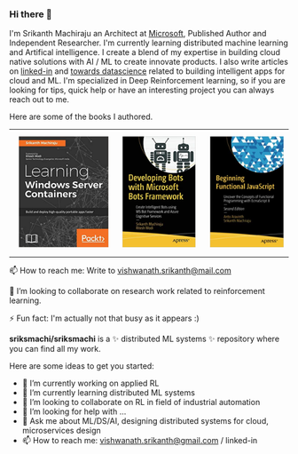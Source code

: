### Hi there 👋

I'm Srikanth Machiraju an Architect at [Microsoft](https://www.microsoft.com/en-in), Published Author and Independent Researcher. I'm currently learning distributed machine learning and Artifical intelligence. I create a blend of my expertise in building cloud native solutions with AI / ML to create innovate products. I also write articles on [linked-in](https://www.linkedin.com/in/vishsrik/) and [towards datascience](https://medium.com/@vishwanath.srikanth) related to building intelligent apps for cloud and ML. I'm specialized in Deep Reinforcement learning, so if you are looking for tips, quick help or have an interesting project you can always reach out to me.    

Here are some of the books I authored.

||||
|-|-|-|
|<img src="images/1.jpg" style="height:200px;padding:10px">|<img src="images/2.jpg" style="height:200px;padding:10px">|<img src="images/3.jpg" style="height:200px;padding:10px">|

📫 How to reach me:
Write to vishwanath.srikanth@mail.com

👯 I’m looking to collaborate on research work related to reinforcement learning.

⚡ Fun fact:
I'm actually not that busy as it appears :)

**sriksmachi/sriksmachi** is a ✨ distributed ML systems ✨ repository where you can find all my work.

Here are some ideas to get you started:

- 🔭 I’m currently working on applied RL
- 🌱 I’m currently learning distributed ML systems
- 👯 I’m looking to collaborate on RL in field of industrial automation
- 🤔 I’m looking for help with ...
- 💬 Ask me about ML/DS/AI, designing distributed systems for cloud, microservices design 
- 📫 How to reach me: vishwanath.srikanth@gmail.com / linked-in


